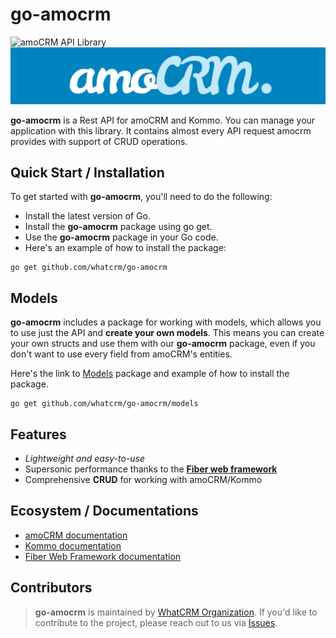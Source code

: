 #  go-amocrm
![amoCRM API Library](.github/whatcrm-logo.png?raw=true)
![amoCRM API Library](.github/amo-logo.png?raw=true)

**go-amocrm** is a Rest API for amoCRM and Kommo. You can manage
your application with this library. It contains almost every
API request amocrm provides with support of CRUD operations.

## Quick Start / Installation

To get started with **go-amocrm**, you'll need to do the following:

- Install the latest version of Go.
- Install the **go-amocrm** package using go get.
- Use the **go-amocrm** package in your Go code.
- Here's an example of how to install the package:

```
go get github.com/whatcrm/go-amocrm
```

## Models

**go-amocrm** includes a package for working with models, which allows you to use just the API and **create your own models**.
This means you can create your own structs and use them with our **go-amocrm** package, 
even if you don't want to use every field from amoCRM's entities.

Here's the link to [Models](https://github.com/whatcrm/go-amocrm/models) package and example of how to install the package.

```
go get github.com/whatcrm/go-amocrm/models
```

## Features

- *Lightweight and easy-to-use*
- Supersonic performance thanks to the **[Fiber web framework](https://github.com/gofiber/fiber)**
- Comprehensive **CRUD** for working with amoCRM/Kommo

## Ecosystem / Documentations

- [amoCRM documentation](https://www.amocrm.ru/developers/content/crm_platform/platform-abilities)
- [Kommo documentation](https://www.kommo.com/developers/content/integrations/starting_the_work/)
- [Fiber Web Framework documentation](https://docs.gofiber.io/)


## Contributors

> **go-amocrm** is maintained by [WhatCRM Organization](https://github.com/whatcrm). 
> If you'd like to contribute to the project, please reach out to us via [Issues](https://github.com/whatcrm/go-amocrm/issues).
